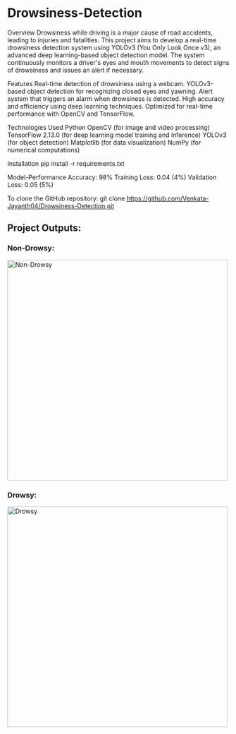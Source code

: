 # Drowsiness-Detection

Overview
Drowsiness while driving is a major cause of road accidents, leading to injuries and fatalities. This project aims to develop a real-time drowsiness detection system using YOLOv3 (You Only Look Once v3), an advanced deep learning-based object detection model. The system continuously monitors a driver's eyes and mouth movements to detect signs of drowsiness and issues an alert if necessary.

Features
Real-time detection of drowsiness using a webcam.
YOLOv3-based object detection for recognizing closed eyes and yawning.
Alert system that triggers an alarm when drowsiness is detected.
High accuracy and efficiency using deep learning techniques.
Optimized for real-time performance with OpenCV and TensorFlow.

Technologies Used
Python
OpenCV (for image and video processing)
TensorFlow 2.13.0 (for deep learning model training and inference)
YOLOv3 (for object detection)
Matplotlib (for data visualization)
NumPy (for numerical computations)

Installation
pip install -r requirements.txt

Model-Performance
Accuracy: 98%
Training Loss: 0.04 (4%)
Validation Loss: 0.05 (5%)

To clone the GitHub repository:
git clone https://github.com/Venkata-Jayanth04/Drowsiness-Detection.git

## Project Outputs:

### Non-Drowsy:
<img src="https://github.com/user-attachments/assets/31db103b-26f4-47be-8bff-c8f935be3397" alt="Non-Drowsy" width="500">

### Drowsy:
<img src="https://github.com/user-attachments/assets/7ba1efdd-c008-49b6-8127-cca4a59061b9" alt="Drowsy" width="500">

